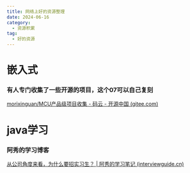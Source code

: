 ```yaml
---
title: 网络上好的资源整理
date: 2024-06-16
category:
  - 资源积累
tag:
  - 好的资源
---
```


# 嵌入式

### 有人专门收集了一些开源的项目，这个07可以自己复刻

[morixinguan/MCU产品级项目收集 - 码云 - 开源中国 (gitee.com)](https://gitee.com/morixinguan/mcu-product/tree/master)



# java学习

### 阿秀的学习博客

[从公司角度来看，为什么要招实习生？ | 阿秀的学习笔记 (interviewguide.cn)](https://interviewguide.cn/notes/05-xiustar/04-school_practice/20220320-从公司角度来看，为什么要招实习生.html)





